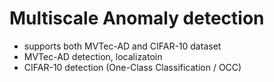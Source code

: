 # Multiscale Anomaly detection

- supports both MVTec-AD and CIFAR-10 dataset
- MVTec-AD detection, localizatoin
- CIFAR-10 detection (One-Class Classification / OCC)
